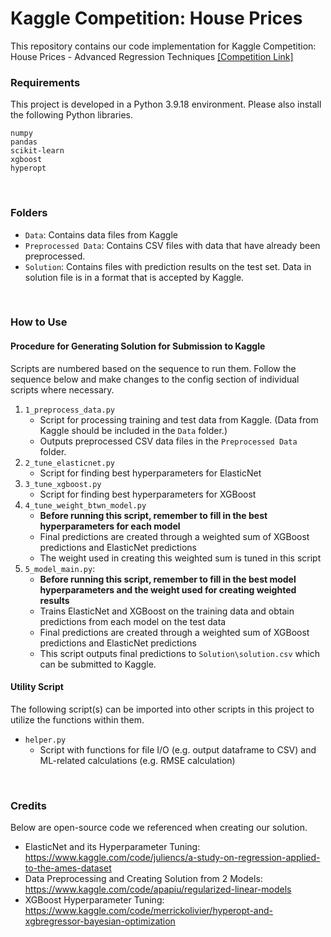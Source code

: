 # Kaggle Competition: House Prices
This repository contains our code implementation for Kaggle Competition: House Prices - Advanced Regression Techniques [\[Competition Link\]](https://www.kaggle.com/competitions/house-prices-advanced-regression-techniques)
<br>

### Requirements
This project is developed in a Python 3.9.18 environment. Please also install the following Python libraries.
```
numpy
pandas
scikit-learn
xgboost
hyperopt
```
<br>

### Folders
* ```Data```: Contains data files from Kaggle
* ```Preprocessed Data```: Contains CSV files with data that have already been preprocessed.
* ```Solution```: Contains files with prediction results on the test set. Data in solution file is in a format that is accepted by Kaggle.
<br>

### How to Use
#### Procedure for Generating Solution for Submission to Kaggle
Scripts are numbered based on the sequence to run them. Follow the sequence below and make changes to the config section of individual scripts where necessary.
1. ```1_preprocess_data.py```
    - Script for processing training and test data from Kaggle. (Data from Kaggle should be included in the ```Data``` folder.)
    - Outputs preprocessed CSV data files in the ```Preprocessed Data``` folder.
1. ```2_tune_elasticnet.py```
    - Script for finding best hyperparameters for ElasticNet
1. ```3_tune_xgboost.py```
    - Script for finding best hyperparameters for XGBoost
1. ```4_tune_weight_btwn_model.py```
    - <b>Before running this script, remember to fill in the best hyperparameters for each model</b>
    - Final predictions are created through a weighted sum of XGBoost predictions and ElasticNet predictions
    - The weight used in creating this weighted sum is tuned in this script
1. ```5_model_main.py```:
    - <b>Before running this script, remember to fill in the best model hyperparameters and the weight used for creating weighted results</b>
    - Trains ElasticNet and XGBoost on the training data and obtain predictions from each model on the test data
    - Final predictions are created through a weighted sum of XGBoost predictions and ElasticNet predictions
    - This script outputs final predictions to ```Solution\solution.csv``` which can be submitted to Kaggle.

#### Utility Script
The following script(s) can be imported into other scripts in this project to utilize the functions within them.
* ```helper.py```
    - Script with functions for file I/O (e.g. output dataframe to CSV) and ML-related calculations (e.g. RMSE calculation)
<br>

### Credits
Below are open-source code we referenced when creating our solution.
* ElasticNet and its Hyperparameter Tuning: <https://www.kaggle.com/code/juliencs/a-study-on-regression-applied-to-the-ames-dataset>
* Data Preprocessing and Creating Solution from 2 Models: <https://www.kaggle.com/code/apapiu/regularized-linear-models>
* XGBoost Hyperparameter Tuning: <https://www.kaggle.com/code/merrickolivier/hyperopt-and-xgbregressor-bayesian-optimization>

